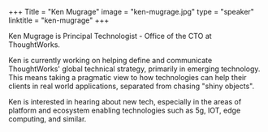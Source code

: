 +++
Title = "Ken Mugrage" 
image = "ken-mugrage.jpg" 
type = "speaker" 
linktitle = "ken-mugrage" 
+++

Ken Mugrage is Principal Technologist - Office of the CTO at ThoughtWorks.  

Ken is currently working on helping define and communicate ThoughtWorks' global technical strategy, primarily in emerging technology. This means taking a pragmatic view to how technologies can help their clients in real world applications, separated from chasing "shiny objects".  

Ken is interested in hearing about new tech, especially in the areas of platform and ecosystem enabling technologies such as 5g, IOT, edge computing, and similar.

